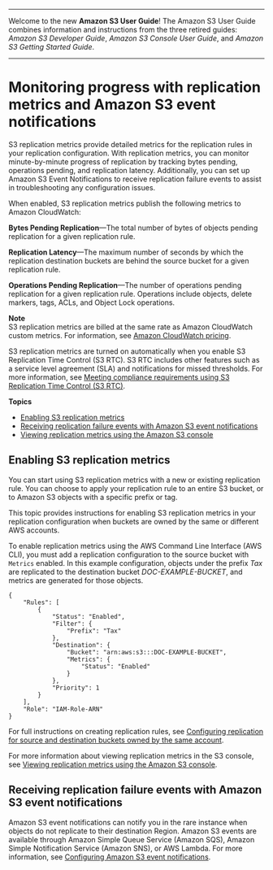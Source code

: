 --------

Welcome to the new **Amazon S3 User Guide**\! The Amazon S3 User Guide combines information and instructions from the three retired guides: *Amazon S3 Developer Guide*, *Amazon S3 Console User Guide*, and *Amazon S3 Getting Started Guide*\.

--------

# Monitoring progress with replication metrics and Amazon S3 event notifications<a name="replication-metrics"></a>

S3 replication metrics provide detailed metrics for the replication rules in your replication configuration\. With replication metrics, you can monitor minute\-by\-minute progress of replication by tracking bytes pending, operations pending, and replication latency\. Additionally, you can set up Amazon S3 Event Notifications to receive replication failure events to assist in troubleshooting any configuration issues\.

When enabled, S3 replication metrics publish the following metrics to Amazon CloudWatch:

**Bytes Pending Replication**—The total number of bytes of objects pending replication for a given replication rule\.

**Replication Latency**—The maximum number of seconds by which the replication destination buckets are behind the source bucket for a given replication rule\.

**Operations Pending Replication**—The number of operations pending replication for a given replication rule\. Operations include objects, delete markers, tags, ACLs, and Object Lock operations\.

**Note**  
S3 replication metrics are billed at the same rate as Amazon CloudWatch custom metrics\. For information, see [Amazon CloudWatch pricing](https://aws.amazon.com/cloudwatch/pricing/)\.

S3 replication metrics are turned on automatically when you enable S3 Replication Time Control \(S3 RTC\)\. S3 RTC includes other features such as a service level agreement \(SLA\) and notifications for missed thresholds\. For more information, see [Meeting compliance requirements using S3 Replication Time Control \(S3 RTC\)](replication-time-control.md)\.

**Topics**
+ [Enabling S3 replication metrics](#enabling-replication-metrics)
+ [Receiving replication failure events with Amazon S3 event notifications](#replication-metrics-events)
+ [Viewing replication metrics using the Amazon S3 console](viewing-replication-metrics.md)

## Enabling S3 replication metrics<a name="enabling-replication-metrics"></a>

You can start using S3 replication metrics with a new or existing replication rule\. You can choose to apply your replication rule to an entire S3 bucket, or to Amazon S3 objects with a specific prefix or tag\.

This topic provides instructions for enabling S3 replication metrics in your replication configuration when buckets are owned by the same or different AWS accounts\.

To enable replication metrics using the AWS Command Line Interface \(AWS CLI\), you must add a replication configuration to the source bucket with `Metrics` enabled\. In this example configuration, objects under the prefix *Tax* are replicated to the destination bucket *DOC\-EXAMPLE\-BUCKET*, and metrics are generated for those objects\.

```
{
    "Rules": [
        {
            "Status": "Enabled",
            "Filter": {
                "Prefix": "Tax"
            },
            "Destination": {
                "Bucket": "arn:aws:s3:::DOC-EXAMPLE-BUCKET",
                "Metrics": {
                    "Status": "Enabled"
                }
            },
            "Priority": 1
        }
    ],
    "Role": "IAM-Role-ARN"
}
```

For full instructions on creating replication rules, see [Configuring replication for source and destination buckets owned by the same account](replication-walkthrough1.md)\.

For more information about viewing replication metrics in the S3 console, see [Viewing replication metrics using the Amazon S3 console](viewing-replication-metrics.md)\.

## Receiving replication failure events with Amazon S3 event notifications<a name="replication-metrics-events"></a>

Amazon S3 event notifications can notify you in the rare instance when objects do not replicate to their destination Region\. Amazon S3 events are available through Amazon Simple Queue Service \(Amazon SQS\), Amazon Simple Notification Service \(Amazon SNS\), or AWS Lambda\. For more information, see [Configuring Amazon S3 event notifications](https://docs.aws.amazon.com/AmazonS3/latest/dev/NotificationHowTo.html)\.